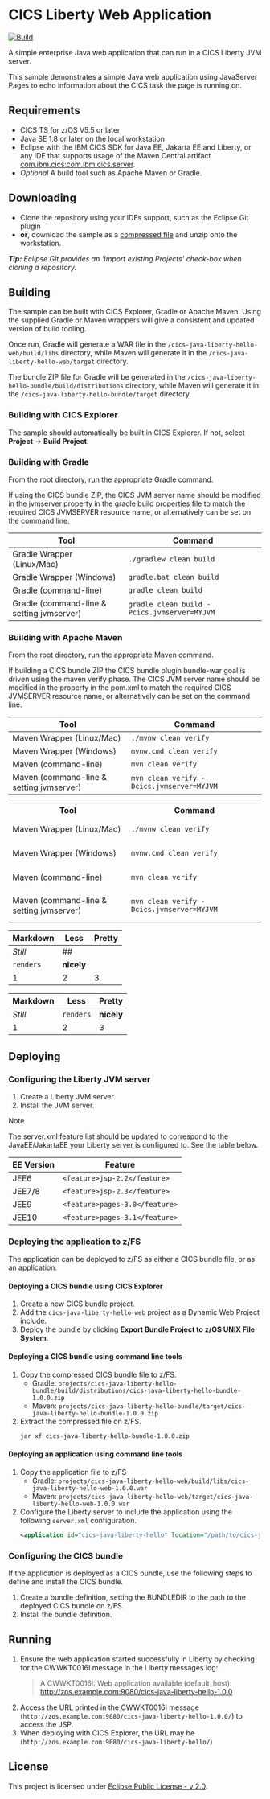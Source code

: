 # CICS Liberty Web Application
[![Build](https://github.com/cicsdev/cics-java-liberty-hello/actions/workflows/java.yaml/badge.svg?branch=cicsts%2Fv5.5)](https://github.com/cicsdev/cics-java-liberty-hello/actions/workflows/java.yaml)

A simple enterprise Java web application that can run in a CICS Liberty JVM server.

This sample demonstrates a simple Java web application using JavaServer Pages to echo information about the CICS task the page is running on.

## Requirements
* CICS TS for z/OS V5.5 or later
* Java SE 1.8 or later on the local workstation
* Eclipse with the IBM CICS SDK for Java EE, Jakarta EE and Liberty, or any IDE
  that supports usage of the Maven Central artifact
  [com.ibm.cics:com.ibm.cics.server](https://search.maven.org/artifact/com.ibm.cics/com.ibm.cics.server).
* _Optional_ A build tool such as Apache Maven or Gradle.

## Downloading
- Clone the repository using your IDEs support, such as the Eclipse Git plugin
- **or**, download the sample as a [compressed file](https://github.com/cicsdev/cics-java-template/archive/main.zip) and unzip onto the workstation.

_**Tip:** Eclipse Git provides an 'Import existing Projects' check-box when cloning a repository._

## Building
The sample can be built with CICS Explorer, Gradle or Apache Maven. Using the supplied Gradle or Maven wrappers will give a consistent and updated version of build tooling.

Once run, Gradle will generate a WAR file in the `/cics-java-liberty-hello-web/build/libs` directory, while Maven will generate it in the `/cics-java-liberty-hello-web/target` directory.

The bundle ZIP file for Gradle will be generated in the `/cics-java-liberty-hello-bundle/build/distributions` directory, while Maven will generate it in the `/cics-java-liberty-hello-bundle/target` directory.

### Building with CICS Explorer
The sample should automatically be built in CICS Explorer. If not, select **Project** &rarr; **Build Project**.

### Building with Gradle
From the root directory, run the appropriate Gradle command.

If using the CICS bundle ZIP, the CICS JVM server name should be modified in the jvmserver property in the gradle build properties file to match the required CICS JVMSERVER resource name, or alternatively can be set on the command line.


| Tool | Command |
| ----------- | ----------- |
| Gradle Wrapper (Linux/Mac) | ```./gradlew clean build``` |
| Gradle Wrapper (Windows) | ```gradle.bat clean build``` |
| Gradle (command-line) | ```gradle clean build``` |
| Gradle (command-line & setting jvmserver) | ```gradle clean build -Pcics.jvmserver=MYJVM``` |

### Building with Apache Maven
From the root directory, run the appropriate Maven command.

If building a CICS bundle ZIP the CICS bundle plugin bundle-war goal is driven using the maven verify phase. The CICS JVM server name should be modified in the property in the pom.xml to match the required CICS JVMSERVER resource name, or alternatively can be set on the command line.

| Tool | Command |
| ----------- | ----------- |
| Maven Wrapper (Linux/Mac) | ```./mvnw clean verify``` |
| Maven Wrapper (Windows) | ```mvnw.cmd clean verify``` |
| Maven (command-line) | ```mvn clean verify``` |
| Maven (command-line & setting jvmserver) | ```mvn clean verify -Dcics.jvmserver=MYJVM``` |


<table>
  <tr>
    <th>Tool</th>
    <th>Command</th>
  </tr>
  <tr>
    <td>Maven Wrapper (Linux/Mac)</td>
    <td><pre><code>./mvnw clean verify</code></pre></td>
  </tr>
  <tr>
    <td>Maven Wrapper (Windows)</td>
    <td><pre><code>mvnw.cmd clean verify</code></pre></td>
  </tr>
  <tr>
    <td>Maven (command-line)</td>
    <td><pre><code>mvn clean verify</code></pre></td>
  </tr>
  <tr>
    <td>Maven (command-line & setting jvmserver)</td>
    <td><pre><code>mvn clean verify -Dcics.jvmserver=MYJVM</code></pre></td>
  </tr>
</table>

Markdown | Less | Pretty
--- | --- | ---
*Still* |  ##
<tab><tab>`renders` | **nicely**
1 | 2 | 3


Markdown | Less | Pretty
--- | --- | ---
*Still* | `renders` | **nicely**
1 | 2 | 3

## Deploying

### Configuring the Liberty JVM server
1. Create a Liberty JVM server.
2. Install the JVM server.

> [!NOTE]
> The server.xml feature list should be updated to correspond to the JavaEE/JakartaEE your Liberty server is configured to. See the table below.

| EE Version | Feature |
| ----------- | ----------- |
| JEE6 | ```<feature>jsp-2.2</feature>``` |
| JEE7/8 | ```<feature>jsp-2.3</feature>``` |
| JEE9 | ```<feature>pages-3.0</feature>``` |
| JEE10 | ```<feature>pages-3.1</feature>``` |

### Deploying the application to z/FS
The application can be deployed to z/FS as either a CICS bundle file, or as an application.

#### Deploying a CICS bundle using CICS Explorer
1. Create a new CICS bundle project.
2. Add the `cics-java-liberty-hello-web` project as a Dynamic Web Project include.
3. Deploy the bundle by clicking **Export Bundle Project to z/OS UNIX File System**.

#### Deploying a CICS bundle using command line tools
1. Copy the compressed CICS bundle file to z/FS.
   * Gradle: `projects/cics-java-liberty-hello-bundle/build/distributions/cics-java-liberty-hello-bundle-1.0.0.zip`
   * Maven: `projects/cics-java-liberty-hello-bundle/target/cics-java-liberty-hello-bundle-1.0.0.zip` 
2. Extract the compressed file on z/FS.
   ```sh
   jar xf cics-java-liberty-hello-bundle-1.0.0.zip
   ```

#### Deploying an application using command line tools
1. Copy the application file to z/FS
   * Gradle: `projects/cics-java-liberty-hello-web/build/libs/cics-java-liberty-hello-web-1.0.0.war`
   * Maven: `projects/cics-java-liberty-hello-web/target/cics-java-liberty-hello-web-1.0.0.war`
3. Configure the Liberty server to include the application using the following `server.xml` configuration.
   ```xml
   <application id="cics-java-liberty-hello" location="/path/to/cics-java-liberty-hello-web-1.0.0.war" />
   ```

### Configuring the CICS bundle
If the application is deployed as a CICS bundle, use the following steps to define and install the CICS bundle.

1. Create a bundle definition, setting the BUNDLEDIR to the path to the deployed CICS bundle on z/FS.
2. Install the bundle definition.

## Running
1. Ensure the web application started successfully in Liberty by checking for the CWWKT0016I message in the Liberty messages.log:
   > A CWWKT0016I: Web application available (default_host): http://zos.example.com:9080/cics-java-liberty-hello-1.0.0
2. Access the URL printed in the CWWKT0016I message (`http://zos.example.com:9080/cics-java-liberty-hello-1.0.0/`) to access the JSP.
3. When deploying with CICS Explorer, the URL may be (`http://zos.example.com:9080/cics-java-liberty-hello/`) 

## License
This project is licensed under [Eclipse Public License - v 2.0](LICENSE).

